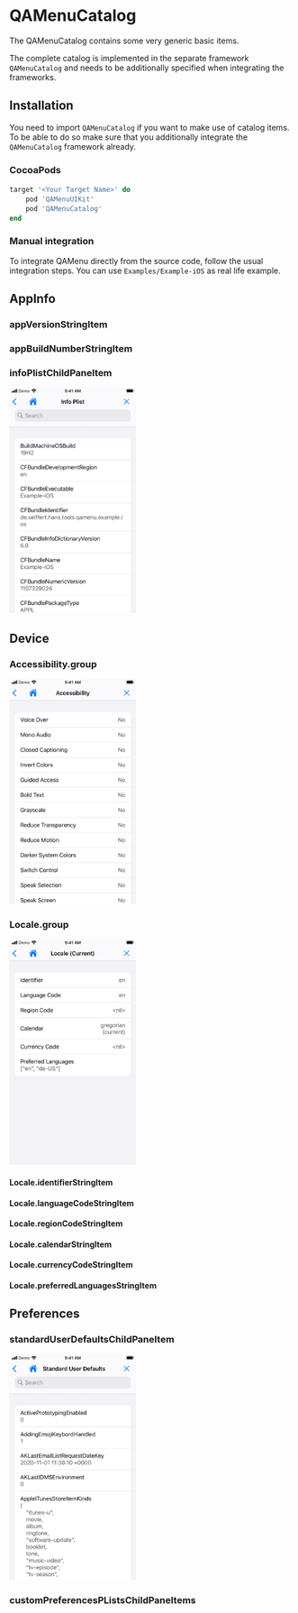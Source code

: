 # QAMenuCatalog

The QAMenuCatalog contains some very generic basic items.

The complete catalog is implemented in the separate framework `QAMenuCatalog` and needs to be additionally specified when integrating the frameworks.

## Installation 

You need to import `QAMenuCatalog` if you want to make use of catalog items. To be able to do so make sure that you additionally integrate the `QAMenuCatalog` framework already.

### CocoaPods

```ruby
target '<Your Target Name>' do
    pod 'QAMenuUIKit'
    pod 'QAMenuCatalog'
end 
```

### Manual integration

To integrate QAMenu directly from the source code, follow the usual integration steps. You can use `Examples/Example-iOS` as real life example.


## AppInfo

### appVersionStringItem

### appBuildNumberStringItem

### infoPlistChildPaneItem

<img src=".images/catalog_overview_info_plist.png" height="400" />

## Device

### Accessibility.group

<img src=".images/catalog_overview_accessiblity.png" height="400" />

### Locale.group

<img src=".images/catalog_overview_locale.png" height="400" />

#### Locale.identifierStringItem

#### Locale.languageCodeStringItem

#### Locale.regionCodeStringItem

#### Locale.calendarStringItem

#### Locale.currencyCodeStringItem

#### Locale.preferredLanguagesStringItem

## Preferences

### standardUserDefaultsChildPaneItem

<img src=".images/catalog_overview_user_defaults.png" height="400" />

### customPreferencesPListsChildPaneItems



